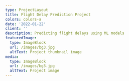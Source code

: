 ```yaml
---
type: ProjectLayout
title: Flight Delay Prediction Project
colors: colors-a
date: '2022-01-22'
client: ''
description: Predicting flight delays using ML models
featuredImage:
  type: ImageBlock
  url: /images/bg3.jpg
  altText: Project thumbnail image
media:
  type: ImageBlock
  url: /images/bg3.jpg
  altText: Project image
---
```

